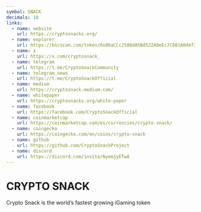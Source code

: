 ```yaml
---
symbol: SNACK
decimals: 18
links:
  - name: website
    url: https://cryptosnacks.org/
  - name: explorer
    url: https://bscscan.com/token/0x86aCCc2580dA5Bd522A0eEc7C881A0d4f33De657
  - name: x
    url: https://x.com/cryptosnack_
  - name: telegram
    url: https://t.me/CryptoSnackCommunity
  - name: telegram_news
    url: https://t.me/CryptoSnackOfficial
  - name: medium
    url: https://cryptosnack.medium.com/
  - name: whitepaper
    url: https://cryptosnacks.org/white-paper
  - name: facebook
    url: https://facebook.com/CryptoSnackOfficial
  - name: coinmarketcap
    url: https://coinmarketcap.com/es/currencies/crypto-snack/
  - name: coingecko
    url: https://coingecko.com/en/coins/crypto-snack
  - name: github
    url: https://github.com/CryptoSnackProject
  - name: discord
    url: https://discord.com/invite/NyemjyETwA
---
```


# CRYPTO SNACK

Crypto Snack is the world’s fastest growing iGaming token
